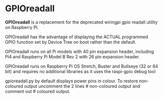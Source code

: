 # GPIOreadall
**GPIOreadall** is a replacement for the deprecated wiringpi gpio readall utility on Raspberry Pi.

GPIOreadall has the advantage of displaying the ACTUAL programmed GPIO function set by Device Tree on boot rather than the default.

GPIOreadall runs on all Pi models with 40 pin expansion header, including Pi4 and Raspberry Pi Model B Rev 2 with 26 pin expansion header.

GPIOreadall runs on Raspberry Pi OS Stretch, Buster and Bullseye (32 or 64 bit) and requires no additional libraries as it uses the raspi-gpio debug tool

gpioreadall.py by default displays power pins in colour.
To restore non-coloured output uncomment the 2 lines # non-coloured output and comment out # coloured output.
